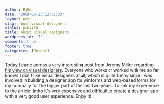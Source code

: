 ```yaml
---
author: BjRo
date: '2008-06-25 12:51:33'
layout: post
slug: about-visual-designers
status: publish
title: About visual designers . . .
wordpress_id: '7'
comments: true
footer: true
categories: [dotnet]
---
```


Today I came across a very interesting post from Jeremy Miller regarding
[his view on visual
designers](http://codebetter.com/blogs/jeremy.miller/archive/2008/06/24/does-our-addiction-on-visual-tooling-harm-the-rate-of-innovation-in-the-net-world.aspx).
Everyone who works or worked with me so far knows I don't like visual
designers at all, which is quite funny since I was involved in building
a designer app for winforms and web-based forms for my company for the
bigger part of the last two years. To link my experience to the article:
Imho it's very expensive and difficult to create a designer app with a
very good user experience. Enjoy it!
